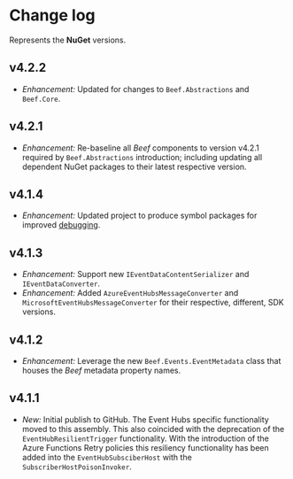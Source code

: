 ﻿# Change log

Represents the **NuGet** versions.

## v4.2.2
- *Enhancement:* Updated for changes to `Beef.Abstractions` and `Beef.Core`.

## v4.2.1
- *Enhancement:* Re-baseline all _Beef_ components to version v4.2.1 required by `Beef.Abstractions` introduction; including updating all dependent NuGet packages to their latest respective version.

## v4.1.4
- *Enhancement:* Updated project to produce symbol packages for improved [debugging](https://devblogs.microsoft.com/dotnet/improving-debug-time-productivity-with-source-link/).

## v4.1.3
- *Enhancement:* Support new `IEventDataContentSerializer` and `IEventDataConverter`.
- *Enhancement:* Added `AzureEventHubsMessageConverter` and `MicrosoftEventHubsMessageConverter` for their respective, different, SDK versions.

## v4.1.2
- *Enhancement:* Leverage the new `Beef.Events.EventMetadata` class that houses the _Beef_ metadata property names.

## v4.1.1
- *New:* Initial publish to GitHub. The Event Hubs specific functionality moved to this assembly. This also coincided with the deprecation of the `EventHubResilientTrigger` functionality. With the introduction of the Azure Functions Retry policies this resiliency functionality has been added into the `EventHubSubsciberHost` with the `SubscriberHostPoisonInvoker`.
